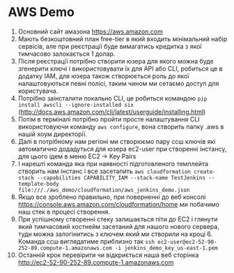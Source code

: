 # AWS Demo
 1. Основний сайт амазона https://aws.amazon.com
 2. Мають безкоштовний план free-tier в який входить мінімальний набір сервісів, але при реєстрації буде вимагатись кредитка з якої тимчасово залокається 1 долар.
 3. Після реєстрації потрібно створити юзера для якого можна буде згенерити ключі і використовувати їх для АРІ або CLI, робиться це в додатку IAM, для юзера також створюється роль до якої налаштовуються певні полісі, таким чином ми сетаємо доступ для користувача.
 4. Потрібно заінсталити локально CLI, це робиться командою `pip install awscli --ignore-installed six` (http://docs.aws.amazon.com/cli/latest/userguide/installing.html)
 5. Потім в терміналі потрібно пройти просте налаштування CLI використовуючи команду `aws configure`, вона створить папку .aws в нашій хоум директорії.
 6. Далі в потрібному нам регіоні ми створюємо пару ссш ключів які автоматично додадуться для юзера ec2-user при створенні інстансу, для цього ідем в меню EC2 -> Key Pairs
 7. І нарешті команда яка при наявності підготовленого темплейта створить нам інстанс і все засетапить `aws cloudformation create-stack --capabilities CAPABILITY_IAM --stack-name TestJenkins --template-body file:///./aws_demo/cloudformation/aws_jenkins_demo.json`
 8. Якщо все зроблено правильно, при поверненні до веб консолі https://console.aws.amazon.com/cloudformation/home ми побачимо наш стек в процесі створення.
 9. При успішному створенні стеку залишається піти до EC2 і глянути який тимчасовий хостнейм засетаний для нашого нового сервера, туди можна залогінитись з ключем який ми створили на кроці 6. Команда ссш виглядатиме приблизно так `ssh ec2-user@ec2-52-90-252-89.compute-1.amazonaws.com -i jenkins_demo_key_us-east-1.pem`
 10. Останній крок перевірити чи відкриється наша веб сторінка http://ec2-52-90-252-89.compute-1.amazonaws.com
